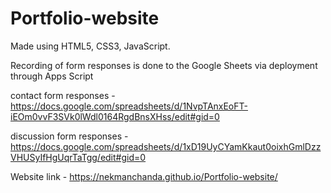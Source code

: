 # Portfolio-website


Made using HTML5, CSS3, JavaScript.

Recording of form responses is done to the Google Sheets via deployment through Apps Script

contact form responses - https://docs.google.com/spreadsheets/d/1NvpTAnxEoFT-iEOm0vvF3SVk0lWdl0164RgdBnsXHss/edit#gid=0

discussion form responses - https://docs.google.com/spreadsheets/d/1xD19UyCYamKkaut0oixhGmlDzzVHUSyIfHgUqrTaTgg/edit#gid=0


Website link - https://nekmanchanda.github.io/Portfolio-website/
